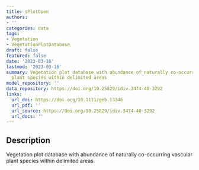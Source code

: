 ```yaml
---
title: sPlotOpen
authors:
- ''
categories: data
tags:
- Vegetation
- VegetationPlotDatabase
draft: false
featured: false
date: '2023-03-16'
lastmod: '2023-03-16'
summary: Vegetation plot database with abundance of naturally co-occurring vascular
  plant species within delimited areas
model_repository: ''
data_repository: https://doi.org/10.25829/idiv.3474-40-3292
links:
  url_doi: https://doi.org/10.1111/geb.13346
  url_pdf: ''
  url_source: https://doi.org/10.25829/idiv.3474-40-3292
  url_docs: ''
---
```


## Description

Vegetation plot database with abundance of naturally co-occurring vascular plant species within delimited areas

